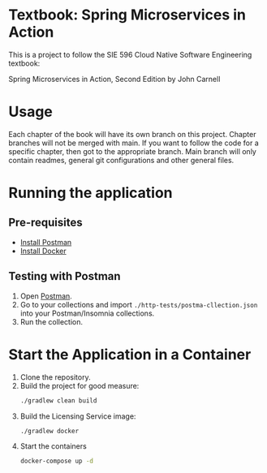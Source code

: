 # Textbook: Spring Microservices in Action

This is a project to follow the SIE 596 Cloud Native Software Engineering textbook:

Spring Microservices in Action, Second Edition by John Carnell

# Usage
Each chapter of the book will have its own branch on this project. Chapter branches will not be merged with main.
If you want to follow the code for a specific chapter, then got to the appropriate branch. Main branch will only contain readmes, general git configurations and other general files.

# Running the application
## Pre-requisites
- [Install Postman](https://www.postman.com/downloads/)
- [Install Docker](https://www.docker.com/get-started/)

## Testing with Postman
1. Open [Postman](https://learning.postman.com/docs/introduction/overview/).
1. Go to your collections and import `./http-tests/postma-cllection.json` into your Postman/Insomnia collections.
1. Run the collection.

# Start the Application in a Container
1. Clone the repository.
1. Build the project for good measure:
    ```sh
    ./gradlew clean build
    ```
1. Build the Licensing Service image:
    ```sh
    ./gradlew docker
    ```
1. Start the containers
    ```sh
    docker-compose up -d
    ```
